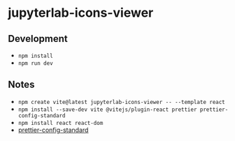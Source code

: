 # jupyterlab-icons-viewer

## Development

- `npm install`
- `npm run dev`

## Notes

- `npm create vite@latest jupyterlab-icons-viewer -- --template react`
- `npm install --save-dev vite @vitejs/plugin-react prettier prettier-config-standard`
- `npm install react react-dom`
- [prettier-config-standard](https://github.com/npetruzzelli/prettier-config-standard)
